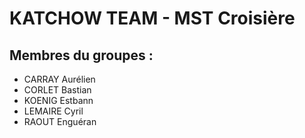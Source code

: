 # KATCHOW TEAM - MST Croisière

## Membres du groupes :
- CARRAY Aurélien
- CORLET Bastian
- KOENIG Estbann
- LEMAIRE Cyril
- RAOUT Enguéran

